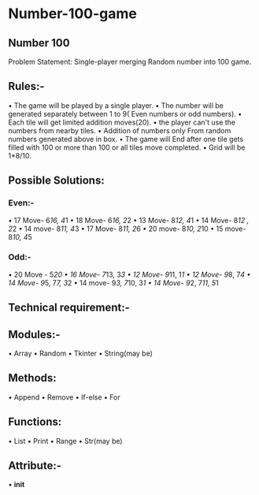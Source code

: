 # Number-100-game

## Number 100

Problem Statement: Single-player merging Random number into 100 game.

## Rules:- 
•	The game will be played by a single player.
•	The number will be generated separately between 1 to 9( Even numbers or odd numbers).
•	Each tile will get limited addition moves(20).
•	the player can't use the numbers from nearby tiles.
•	Addition of numbers only From random numbers generated above in box.
•	The game will End after one tile gets filled with 100 or more than 100 or all tiles move completed.
•	Grid will be 1*8/10.


## Possible Solutions:
### **Even:-**
•	17 Move- 6*16, 4*1
•	18 Move- 6*16, 2*2
•	13 Move- 8*12, 4*1
•	14 Move- 8*12 , 2*2
•	14 move- 8*11, 4*3
•	17 Move- 8*11, 2*6
•	20 move- 8*10, 2*10
•	15 move- 8*10, 4*5
### **Odd:-**
•	20 Move - 5*20
•	16 Move- 7*13, 3*3
•	12 Move- 9*11, 1*1
•	12 Move- 9*8, 7*4
•	14 Move- 9*5, 7*7, 3*2
•	14 move- 9*3, 7*10, 3*1
•	14 Move- 9*2, 7*11, 5*1


## **Technical requirement:-** 
## Modules:-
•	Array
•	Random
•	Tkinter
•	String(may be)
## Methods:
•	Append
•	Remove
•	If-else
•	For 
## Functions:
•	List
•	Print
•	Range
•	Str(may be)

## Attribute:-
•	__init__ 

